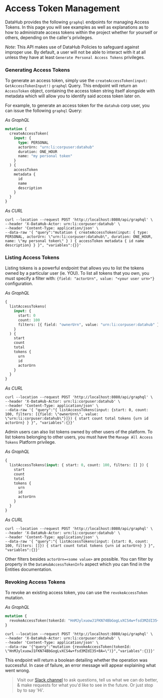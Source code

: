 # Access Token Management

DataHub provides the following `graphql` endpoints for managing Access Tokens. In this page you will see examples as well
as explanations as to how to administrate access tokens within the project whether for yourself or others, depending on the caller's privileges.

_Note_: This API makes use of DataHub Policies to safeguard against improper use. By default, a user will not be able to interact with it at all unless they have at least `Generate Personal Access Tokens` privileges.

### Generating Access Tokens

To generate an access token, simply use the `createAccessToken(input: GetAccessTokenInput!)` `graphql` Query.
This endpoint will return an `AccessToken` object, containing the access token string itself alongside with metadata
which will allow you to identify said access token later on.

For example, to generate an access token for the `datahub` corp user, you can issue the following `graphql` Query:

_As GraphQL_

```graphql
mutation {
  createAccessToken(
    input: {
      type: PERSONAL
      actorUrn: "urn:li:corpuser:datahub"
      duration: ONE_HOUR
      name: "my personal token"
    }
  ) {
    accessToken
    metadata {
      id
      name
      description
    }
  }
}
```

_As CURL_

```curl
curl --location --request POST 'http://localhost:8080/api/graphql' \
--header 'X-DataHub-Actor: urn:li:corpuser:datahub' \
--header 'Content-Type: application/json' \
--data-raw '{ "query":"mutation { createAccessToken(input: { type: PERSONAL, actorUrn: \"urn:li:corpuser:datahub\", duration: ONE_HOUR, name: \"my personal token\" } ) { accessToken metadata { id name description} } }", "variables":{}}'
```

### Listing Access Tokens

Listing tokens is a powerful endpoint that allows you to list the tokens owned by a particular user (ie. YOU).
To list all tokens that you own, you must specify a filter with: `{field: "actorUrn", value: "<your user urn>"}` configuration.

_As GraphQL_

```graphql
{
  listAccessTokens(
    input: {
      start: 0
      count: 100
      filters: [{ field: "ownerUrn", value: "urn:li:corpuser:datahub" }]
    }
  ) {
    start
    count
    total
    tokens {
      urn
      id
      actorUrn
    }
  }
}
```

_As CURL_

```curl
curl --location --request POST 'http://localhost:8080/api/graphql' \
--header 'X-DataHub-Actor: urn:li:corpuser:datahub' \
--header 'Content-Type: application/json' \
--data-raw '{ "query":"{ listAccessTokens(input: {start: 0, count: 100, filters: [{field: \"ownerUrn\", value: \"urn:li:corpuser:datahub\"}]}) { start count total tokens {urn id actorUrn} } }", "variables":{}}'
```

Admin users can also list tokens owned by other users of the platform. To list tokens belonging to other users, you must have the `Manage All Access Tokens` Platform privilege.

_As GraphQL_

```graphql
{
  listAccessTokens(input: { start: 0, count: 100, filters: [] }) {
    start
    count
    total
    tokens {
      urn
      id
      actorUrn
    }
  }
}
```

_As CURL_

```curl
curl --location --request POST 'http://localhost:8080/api/graphql' \
--header 'X-DataHub-Actor: urn:li:corpuser:datahub' \
--header 'Content-Type: application/json' \
--data-raw '{ "query":"{ listAccessTokens(input: {start: 0, count: 100, filters: []}) { start count total tokens {urn id actorUrn} } }", "variables":{}}'
```

Other filters besides `actorUrn=<some value>` are possible. You can filter by property in the `DataHubAccessTokenInfo` aspect which you can find in the Entities documentation.

### Revoking Access Tokens

To revoke an existing access token, you can use the `revokeAccessToken` mutation.

_As GraphQL_

```graphql
mutation {
  revokeAccessToken(tokenId: "HnMJylxuowJ1FKN74BbGogLvXCS4w+fsd3MZdI35+8A=")
}
```

```curl
curl --location --request POST 'http://localhost:8080/api/graphql' \
--header 'X-DataHub-Actor: urn:li:corpuser:datahub' \
--header 'Content-Type: application/json' \
--data-raw '{"query":"mutation {revokeAccessToken(tokenId: \"HnMJylxuowJ1FKN74BbGogLvXCS4w+fsd3MZdI35+8A=\")}","variables":{}}}'
```

This endpoint will return a boolean detailing whether the operation was successful. In case of failure, an error message will appear explaining what went wrong.

> Visit our [Slack channel](https://datahubproject.io/slack?utm_source=docs&utm_medium=docs&utm_campaign=docs_page_link) to ask questions, tell us what we can do better, & make requests for what you'd like to see in the future. Or just
> stop by to say 'Hi'.
